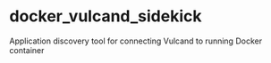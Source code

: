 # docker_vulcand_sidekick
Application discovery tool for connecting Vulcand to running Docker container